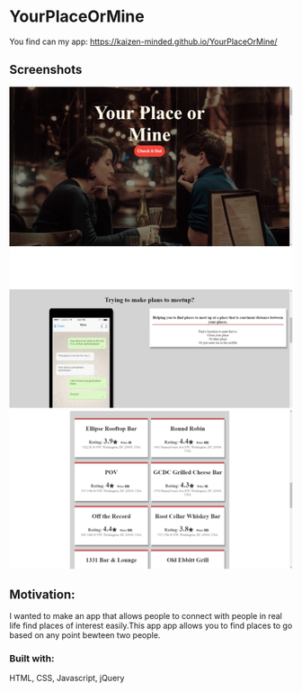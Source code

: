 # YourPlaceOrMine

You find can my app: https://kaizen-minded.github.io/YourPlaceOrMine/

## Screenshots

![alt text](/docs/LandingPage.jpg "Landing Page")
![alt text](/docs/explain.jpg "Explaination of website")
![alt text](/docs/results.jpg "Results of search")

## Motivation:
 I wanted to make an app that allows people to connect with people in real life find places of interest easily.This app app allows you to find places to go based on any point bewteen two people.

### Built with:
 HTML, CSS, Javascript, jQuery